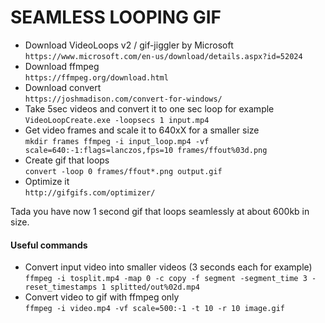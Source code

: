 SEAMLESS LOOPING GIF
====================

- Download VideoLoops v2 / gif-jiggler by Microsoft<br>
`https://www.microsoft.com/en-us/download/details.aspx?id=52024`
- Download ffmpeg<br>
`https://ffmpeg.org/download.html`
- Download convert<br>
`https://joshmadison.com/convert-for-windows/`
- Take 5sec videos and convert it to one sec loop for example<br>
`VideoLoopCreate.exe -loopsecs 1 input.mp4`
- Get video frames and scale it to 640xX for a smaller size<br>
`mkdir frames
ffmpeg -i input_loop.mp4 -vf scale=640:-1:flags=lanczos,fps=10 frames/ffout%03d.png`
- Create gif that loops<br>
`convert -loop 0 frames/ffout*.png output.gif`
- Optimize it<br>
`http://gifgifs.com/optimizer/`

Tada you have now 1 second gif that loops seamlessly at about 600kb in size.


#### Useful commands
- Convert input video into smaller videos (3 seconds each for example)<br>
`ffmpeg -i tosplit.mp4 -map 0 -c copy -f segment -segment_time 3 -reset_timestamps 1 splitted/out%02d.mp4`
- Convert video to gif with ffmpeg only<br>
`ffmpeg -i video.mp4 -vf scale=500:-1 -t 10 -r 10 image.gif`
